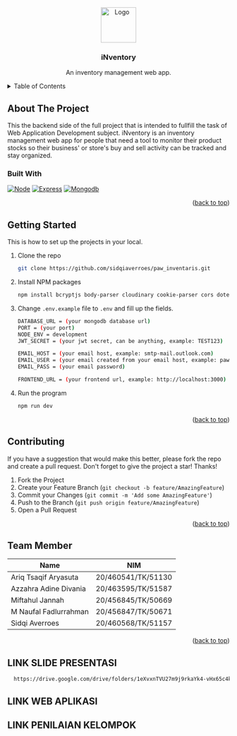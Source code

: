 <a name="readme-top"></a>
<br />

<div align="center">
   <img src="https://cdn-icons-png.flaticon.com/512/7656/7656411.png" alt="Logo" width="80" height="80">

  <h3 align="center">iNventory</h3>

  <p align="center">
    An inventory management web app.
    <br />
  </p>
</div>

<!-- TABLE OF CONTENTS -->
<details>
  <summary>Table of Contents</summary>
  <ol>
    <li>
      <a href="#about-the-project">About The Project</a>
      <ul>
        <li><a href="#built-with">Built With</a></li>
      </ul>
    </li>
    <li><a href="#getting-started">Getting Started</a></li>
    <li><a href="#contributing">Contributing</a></li>
    <li><a href="#team-member">Team Member</a></li>
  </ol>
</details>

## About The Project

This the backend side of the full project that is intended to fullfill the task of Web Application Development subject. iNventory is an inventory management web app for people that need a tool to monitor their product stocks so their business' or store's buy and sell activity can be tracked and stay organized.

### Built With

[![Node][node.js]][node-url]
[![Express][express.js]][express-url]
[![Mongodb][mongo.db]][mongo-url]

<p align="right">(<a href="#readme-top">back to top</a>)</p>

## Getting Started

This is how to set up the projects in your local.

1. Clone the repo
   ```sh
   git clone https://github.com/sidqiaverroes/paw_inventaris.git
   ```
2. Install NPM packages
   ```sh
   npm install bcryptjs body-parser cloudinary cookie-parser cors dotenv express express-async-handler jsonwebtoken mongoose multer nodemailer nodemon
   ```
3. Change `.env.example` file to `.env` and fill up the fields.

   ```sh
   DATABASE_URL = (your mongodb database url)
   PORT = (your port)
   NODE_ENV = development
   JWT_SECRET = (your jwt secret, can be anything, example: TEST123)

   EMAIL_HOST = (your email host, example: smtp-mail.outlook.com)
   EMAIL_USER = (your email created from your email host, example: paw10patrol@outlook.com)
   EMAIL_PASS = (your email password)

   FRONTEND_URL = (your frontend url, example: http://localhost:3000)
   ```

4. Run the program
   ```sh
   npm run dev
   ```
   <p align="right">(<a href="#readme-top">back to top</a>)</p>

<!-- CONTRIBUTING -->

## Contributing

If you have a suggestion that would make this better, please fork the repo and create a pull request.
Don't forget to give the project a star! Thanks!

1. Fork the Project
2. Create your Feature Branch (`git checkout -b feature/AmazingFeature`)
3. Commit your Changes (`git commit -m 'Add some AmazingFeature'`)
4. Push to the Branch (`git push origin feature/AmazingFeature`)
5. Open a Pull Request

<p align="right">(<a href="#readme-top">back to top</a>)</p>

## Team Member

| Name                  | NIM                |
| --------------------- | ------------------ |
| Ariq Tsaqif Aryasuta  | 20/460541/TK/51130 |
| Azzahra Adine Divania | 20/463595/TK/51587 |
| Miftahul Jannah       | 20/456845/TK/50669 |
| M Naufal Fadlurrahman | 20/456847/TK/50671 |
| Sidqi Averroes        | 20/460568/TK/51157 |

<p align="right">(<a href="#readme-top">back to top</a>)</p>

<!-- MARKDOWN LINKS & IMAGES -->
<!-- https://www.markdownguide.org/basic-syntax/#reference-style-links -->

[node.js]: https://img.shields.io/badge/Node.js-43853D?style=for-the-badge&logo=node.js&logoColor=white
[node-url]: https://nodejs.org/en/
[express.js]: https://img.shields.io/badge/Express.js-404D59?style=for-the-badge
[express-url]: https://expressjs.com/
[mongo.db]: https://img.shields.io/badge/MongoDB-4EA94B?style=for-the-badge&logo=mongodb&logoColor=white
[mongo-url]: https://www.mongodb.com/

## LINK SLIDE PRESENTASI
 ```sh
   https://drive.google.com/drive/folders/1eXvxnTVU27m9j9rkaYk4-vHx65c4kn9t?usp=share_link
   ``` 

## LINK WEB APLIKASI

## LINK PENILAIAN KELOMPOK

[penilaian kelompok]: https://docs.google.com/spreadsheets/d/1tMqtY5ZjAGyMaj7RTuwy_Bc1NXWZj_DXO3vyPC92bAQ/edit?usp=sharing



